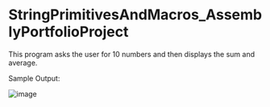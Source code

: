 # StringPrimitivesAndMacros_AssemblyPortfolioProject

This program asks the user for 10 numbers and then displays the sum and average.

Sample Output: 

![image](https://user-images.githubusercontent.com/97061012/233399574-36f36750-2f38-463f-855f-487cc16471da.png)

